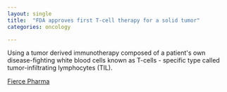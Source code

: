 ```yaml
---
layout: single
title:  "FDA approves first T-cell therapy for a solid tumor"
categories: oncology

---
```

Using a tumor derived immunotherapy composed of a patient's own disease-fighting white blood cells known as T-cells - specific type called tumor-infiltrating lymphocytes (TIL).

[Fierce Pharma](https://www.fiercepharma.com/pharma/fda-approves-iovances-amtagvi-first-cell-therapy-solid-tumor)
